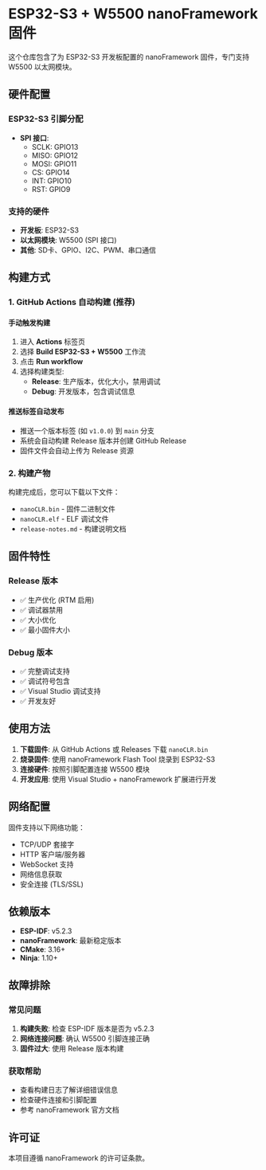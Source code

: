 # ESP32-S3 + W5500 nanoFramework 固件

这个仓库包含了为 ESP32-S3 开发板配置的 nanoFramework 固件，专门支持 W5500 以太网模块。

## 硬件配置

### ESP32-S3 引脚分配
- **SPI 接口**:
  - SCLK: GPIO13
  - MISO: GPIO12
  - MOSI: GPIO11
  - CS: GPIO14
  - INT: GPIO10
  - RST: GPIO9

### 支持的硬件
- **开发板**: ESP32-S3
- **以太网模块**: W5500 (SPI 接口)
- **其他**: SD卡、GPIO、I2C、PWM、串口通信

## 构建方式

### 1. GitHub Actions 自动构建 (推荐)

#### 手动触发构建
1. 进入 **Actions** 标签页
2. 选择 **Build ESP32-S3 + W5500** 工作流
3. 点击 **Run workflow**
4. 选择构建类型:
   - **Release**: 生产版本，优化大小，禁用调试
   - **Debug**: 开发版本，包含调试信息

#### 推送标签自动发布
- 推送一个版本标签 (如 `v1.0.0`) 到 `main` 分支
- 系统会自动构建 Release 版本并创建 GitHub Release
- 固件文件会自动上传为 Release 资源

### 2. 构建产物

构建完成后，您可以下载以下文件：
- `nanoCLR.bin` - 固件二进制文件
- `nanoCLR.elf` - ELF 调试文件
- `release-notes.md` - 构建说明文档

## 固件特性

### Release 版本
- ✅ 生产优化 (RTM 启用)
- ✅ 调试器禁用
- ✅ 大小优化
- ✅ 最小固件大小

### Debug 版本
- ✅ 完整调试支持
- ✅ 调试符号包含
- ✅ Visual Studio 调试支持
- ✅ 开发友好

## 使用方法

1. **下载固件**: 从 GitHub Actions 或 Releases 下载 `nanoCLR.bin`
2. **烧录固件**: 使用 nanoFramework Flash Tool 烧录到 ESP32-S3
3. **连接硬件**: 按照引脚配置连接 W5500 模块
4. **开发应用**: 使用 Visual Studio + nanoFramework 扩展进行开发

## 网络配置

固件支持以下网络功能：
- TCP/UDP 套接字
- HTTP 客户端/服务器
- WebSocket 支持
- 网络信息获取
- 安全连接 (TLS/SSL)

## 依赖版本

- **ESP-IDF**: v5.2.3
- **nanoFramework**: 最新稳定版本
- **CMake**: 3.16+
- **Ninja**: 1.10+

## 故障排除

### 常见问题
1. **构建失败**: 检查 ESP-IDF 版本是否为 v5.2.3
2. **网络连接问题**: 确认 W5500 引脚连接正确
3. **固件过大**: 使用 Release 版本构建

### 获取帮助
- 查看构建日志了解详细错误信息
- 检查硬件连接和引脚配置
- 参考 nanoFramework 官方文档

## 许可证

本项目遵循 nanoFramework 的许可证条款。
